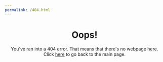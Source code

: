 ```yaml
---
permalink: /404.html
---
```

<h1 style="text-align: center;">Oops!</h1>
<p style="text-align: center;">You've ran into a 404 error. That means that there's no webpage here.
<br>Click <a href="beansbeefbroccoli.github.io">here</a> to go back to the main page.
</p>
